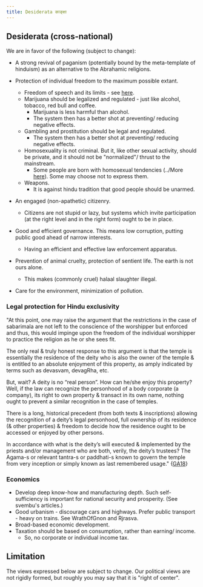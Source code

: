 ```yaml
---
title: Desiderata काङ्क्षा
---
```


## Desiderata (cross-national)
We are in favor of the following (subject to change):

- A strong revival of paganism (potentially bound by the meta-template of hinduism) as an alternative to the Abrahamic religions.
- Protection of individual freedom to the maximum possible extant.
    - Freedom of speech and its limits - see [here](../../polity/external-affairs/tolerance/).
    - Marijuana should be legalized and regulated - just like alcohol, tobacco, red bull and coffee.
        - Marijuana is less harmful than alcohol.
        - The system then has a better shot at preventing/ reducing negative effects.  
    - Gambling and prostitution should be legal and regulated.
        - The system then has a better shot at preventing/ reducing negative effects.
    - Homosexuality is not criminal. But it, like other sexual activity, should be private, and it should not be "normalized"/ thrust to the mainstream.
        - Some people are born with homosexual tendencies (../More [here](../social-cultivation/deviance/)). Some may choose not to express them.  
    - Weapons.
        - It is against hindu tradition that good people should be unarmed.
- An engaged (non-apathetic) citizenry.
    - Citizens are not stupid or lazy, but systems which invite participation (at the right level and in the right form) ought to be in place.  
        
- Good and efficient governance. This means low corruption, putting public good ahead of narrow interests.
    - Having an efficient and effective law enforcement apparatus.
- Prevention of animal cruelty, protection of sentient life. The earth is not ours alone.
    - This makes (commonly cruel) halaal slaughter illegal.
- Care for the environment, minimization of pollution.

### Legal protection for Hindu exclusivity
"At this point, one may raise the argument that the restrictions in the case of sabarimala are not left to the conscience of the worshipper but enforced and thus, this would impinge upon the freedom of the individual worshipper to practice the religion as he or she sees fit.
 
 The only real & truly honest response to this argument is that the temple is essentially the residence of the deity who is also the owner of the temple & is entitled to an absolute enjoyment of this property, as amply indicated by terms such as devasvam, devagRha, etc.
 
 But, wait? A deity is no “real person”. How can he/she enjoy this property? Well, if the law can recognize the personhood of a body corporate (a company), its right to own property & transact in its own name, nothing ought to prevent a similar recognition in the case of temples.
 
 There is a long, historical precedent (from both texts & inscriptions) allowing the recognition of a deity’s legal personhood, full ownership of its residence (& other properties) & freedom to decide how the residence ought to be accessed or enjoyed by other persons.
 
 In accordance with what is the deity’s will executed & implemented by the priests and/or management who are both, verily, the deity’s trustees? The Agama-s or relevant tantra-s or paddhati-s known to govern the temple from very inception or simply known as last remembered usage." {[GA18](https://aryanthought.wordpress.com/2018/07/22/a-short-discussion-on-pertinent-issues-presented-by-the-sabarimala-matter/)}

### Economics
- Develop deep know-how and manufacturing depth. Such self-sufficiency is important for national security and prosperity. (See svembu's articles.)
- Good urbanism - discourage cars and highways. Prefer public transport - heavy on trains. See WrathOfGnon and Rjrasva.
- Broad-based economic development.
- Taxation should be based on consumption, rather than earning/ income.
    - So, no corporate or individual income tax.

## Limitation

The views expressed below are subject to change. Our political views are not rigidly formed, but roughly you may say that it is "right of center".
